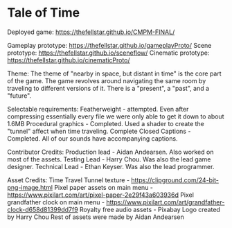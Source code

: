 # Tale of Time

Deployed game: https://thefellstar.github.io/CMPM-FINAL/

Gameplay prototype: https://thefellstar.github.io/gameplayProto/
Scene prototype: https://thefellstar.github.io/sceneflow/
Cinematic prototype: https://thefellstar.github.io/cinematicProto/

Theme: The theme of "nearby in space, but distant in time" is the core part of the game. The game revolves around navigating the same room by traveling to different versions of it. There is a "present", a "past", and a "future".

Selectable requirements: Featherweight - attempted. Even after compressing essentially every file we were only able to get it down to about 1.6MB
Procedural graphics - Completed. Used a shader to create the "tunnel" affect when time traveling.
Complete Closed Captions - Completed. All of our sounds have accompanying captions.

Contributor Credits: Production lead - Aidan Andearsen. Also worked on most of the assets.
Testing Lead - Harry Chou. Was also the lead game designer.
Technical Lead - Ethan Keyser. Was also the lead programmer.

Asset Credits: Time Travel Tunnel texture - https://clipground.com/24-bit-png-image.html
Pixel paper assets on main menu - https://www.pixilart.com/art/pixel-paper-2e29f43a603936d
Pixel grandfather clock on main menu - https://www.pixilart.com/art/grandfather-clock-d658d81399dd7f9
Royalty free audio assets - Pixabay
Logo created by Harry Chou
Rest of assets were made by Aidan Andearsen
